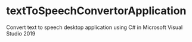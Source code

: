 # textToSpeechConvertorApplication
Convert text to speech desktop application using C# in Microsoft Visual Studio 2019
